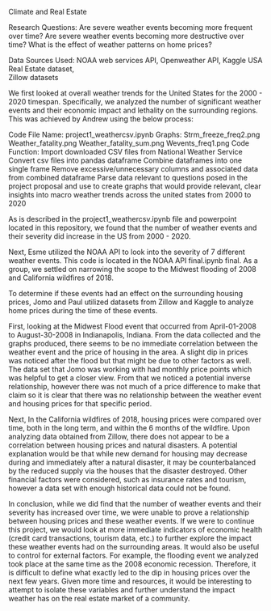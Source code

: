 Climate and Real Estate

Research Questions:
Are severe weather events becoming more frequent over time?
Are severe weather events becoming more destructive over time?
What is the effect of weather patterns on home prices?

Data Sources Used:
NOAA web services API, 
Openweather API, 
Kaggle USA Real Estate dataset,  
Zillow datasets 

We first looked at overall weather trends for the United States for the 2000 - 2020 timespan. Specifically, we analyzed the number of significant weather events and their economic impact and lethality on the surrounding regions. This was achieved by Andrew using the below process: 

Code File Name: project1_weathercsv.ipynb
Graphs:
Strm_freeze_freq2.png
Weather_fatality.png
Weather_fatality_sum.png
Wevents_freq1.png
Code Function:
Import downloaded CSV files from National Weather Service
Convert csv files into pandas dataframe
Combine dataframes into one single frame
Remove excessive/unnecessary columns and associated data from combined dataframe
Parse data relevant to questions posed in the project proposal and use to create graphs that would provide relevant, clear insights into macro weather trends across the united states from 2000 to 2020

As is described in the project1_weathercsv.ipynb file and powerpoint located in this repository, we found that the number of weather events and their severity did increase in the US from 2000 - 2020.

Next, Esme utilized the NOAA API to look into the severity of 7 different weather events. This code is located in the NOAA API final.ipynb final. As a group, we settled on narrowing the scope to the Midwest flooding of 2008 and California wildfires of 2018. 

To determine if these events had an effect on the surrounding housing prices, Jomo and Paul utilized datasets from Zillow and Kaggle to analyze home prices during the time of these events.

First, looking at the Midwest Flood event that occurred from April-01-2008 to August-30-2008 in Indianapolis, Indiana. From the data collected and the graphs produced, there seems to be no immediate correlation between the weather event and the price of housing in the area. A slight dip in prices was noticed after the flood but that might be due to other factors as well. The data set that Jomo was working with had monthly price points which was helpful to get a closer view.  From that we noticed a potential inverse relationship, however there was not much of a price difference to make that claim so it is clear that there was no relationship between the weather event and housing prices for that specific period.

Next, In the California wildfires of 2018, housing prices were compared over time, both in the long term, and within the 6 months of the wildfire.  Upon analyzing data obtained from Zillow, there does not appear to be a correlation between housing prices and natural disasters.  A potential explanation would be that while new demand for housing may decrease during and immediately after a natural disaster, it may be counterbalanced by the reduced supply via the houses that the disaster destroyed.  Other financial factors were considered, such as insurance rates and tourism, however a data set with enough historical data could not be found.

In conclusion, while we did find that the number of weather events and their severity has increased over time, we were unable to prove a relationship between housing prices and these weather events. If we were to continue this project, we would look at more immediate indicators of economic health (credit card transactions, tourism data, etc.) to further explore the impact these weather events had on the surrounding areas. It would also be useful to control for external factors. For example, the flooding event we analyzed took place at the same time as the 2008 economic recession. Therefore, it is difficult to define what exactly led to the dip in housing prices over the next few years. Given more time and resources, it would be interesting to attempt to isolate these variables and further understand the impact weather has on the real estate market of a community.

